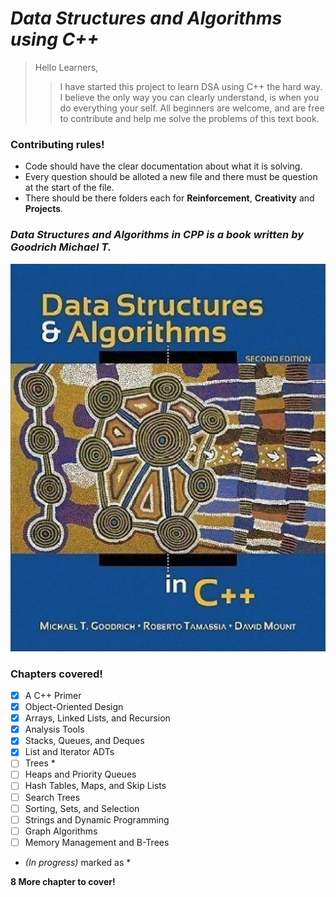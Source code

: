 # _Data Structures and Algorithms using C++_
    
> Hello Learners,
>
>> I have started this project to learn DSA using C++ the hard way.
>> I believe the only way you can clearly understand, is when you do everything your self.
>> All beginners are welcome, and are free to contribute and help me solve the problems of this text book.


### Contributing rules!
* Code should have the clear documentation about what it is solving.
* Every question should be alloted a new file and there must be question at the start of the file.
* There should be there folders each for **Reinforcement**,  **Creativity** and **Projects**.

### _Data Structures and Algorithms in CPP is a book written by Goodrich Michael T._
[![Data Structures and Algorithms in CPP](./img/book.jpeg)](https://www.amazon.in/Data-Structures-Algorithms-Michael-Goodrich/dp/0470383275)

### Chapters covered!

<!--**Chapter Number** | **Chapter Name** |-->
- [x] A C++ Primer
- [x] Object-Oriented Design
- [x] Arrays, Linked Lists, and Recursion
- [x] Analysis Tools
- [x] Stacks, Queues, and Deques
- [x] List and Iterator ADTs
- [ ] Trees *
- [ ] Heaps and Priority Queues
- [ ] Hash Tables, Maps, and Skip Lists
- [ ] Search Trees
- [ ] Sorting, Sets, and Selection
- [ ] Strings and Dynamic Programming
- [ ] Graph Algorithms
- [ ] Memory Management and B-Trees

* _(In progress)_ marked as *


__8 More chapter to cover!__
